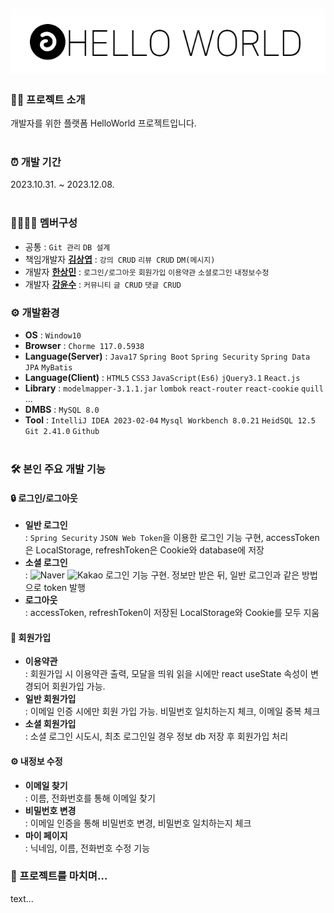<div align=center>
 
 ![HelloWorld](https://github.com/TWGearlgrey/Project2023/blob/main/HelloWorld/front/public/header_logo.png?raw=true)
 ---
</div>

### 👩‍💻 프로젝트 소개
 개발자를 위한 플랫폼 HelloWorld 프로젝트입니다. <br/><br/>


### ⏰ 개발 기간
 2023.10.31. ~ 2023.12.08.  <br/><br/>


### 👨‍👩‍👧‍👧 멤버구성
 - 공통 : `Git 관리` `DB 설계`
 - 책임개발자 **[김상엽](https://github.com/tkddu1591)** : `강의 CRUD` `리뷰 CRUD` `DM(메시지)`
 - 개발자 **[한상민](https://github.com/TWGearlgrey)** : `로그인/로그아웃` `회원가입` `이용약관` `소셜로그인` `내정보수정`
 - 개발자 **[강윤수](https://github.com/lomong7807)** : `커뮤니티` `글 CRUD` `댓글 CRUD`


### ⚙️ 개발환경
 - **OS** : `Window10`
 - **Browser** : `Chorme 117.0.5938`
 - **Language(Server)** : `Java17` `Spring Boot` `Spring Security` `Spring Data JPA` `MyBatis`
 - **Language(Client)** : `HTML5` `CSS3` `JavaScript(Es6)` `jQuery3.1` `React.js`
 - **Library** : `modelmapper-3.1.1.jar` `lombok` `react-router` `react-cookie` `quill` ...
 - **DMBS** : `MySQL 8.0`
 - **Tool** : `IntelliJ IDEA 2023-02-04` `Mysql Workbench 8.0.21` `HeidSQL 12.5` `Git 2.41.0` `Github` <br/><br/>


### 🛠 본인 주요 개발 기능
 #### 🔒 로그인/로그아웃
  - **일반 로그인** <br>
     : `Spring Security` `JSON Web Token`을 이용한 로그인 기능 구현, accessToken은 LocalStorage, refreshToken은 Cookie와 database에 저장  <br>
  - **소셜 로그인** <br>
     : ![Naver](https://img.shields.io/badge/naver-03C75A?style=flat&logo=naver&logoColor=white) ![Kakao](https://img.shields.io/badge/Kakao-FFCD00?style=flat&logo=kakaotalk&logoColor=black) 로그인 기능 구현. 정보만 받은 뒤, 일반 로그인과 같은 방법으로 token 발행  <br>
  - **로그아웃** <br>
     : accessToken, refreshToken이 저장된 LocalStorage와 Cookie를 모두 지움
 #### 🪪 회원가입
  - **이용약관** <br>
     : 회원가입 시 이용약관 출력, 모달을 띄워 읽을 시에만 react useState 속성이 변경되어 회원가입 가능. <br>
  - **일반 회원가입** <br>
     : 이메일 인증 시에만 회원 가입 가능. 비밀번호 일치하는지 체크, 이메일 중복 체크 <br>
  - **소셜 회원가입** <br>
     : 소셜 로그인 시도시, 최초 로그인일 경우 정보 db 저장 후 회원가입 처리 <br>
 #### ⚙️ 내정보 수정
  - **이메일 찾기** <br>
     : 이름, 전화번호를 통해 이메일 찾기 <br>
  - **비밀번호 변경** <br>
     : 이메일 인증을 통해 비밀번호 변경, 비밀번호 일치하는지 체크 <br>
  - **마이 페이지** <br>
     : 닉네임, 이름, 전화번호 수정 기능 <br>

### 📑 프로젝트를 마치며…
text...
